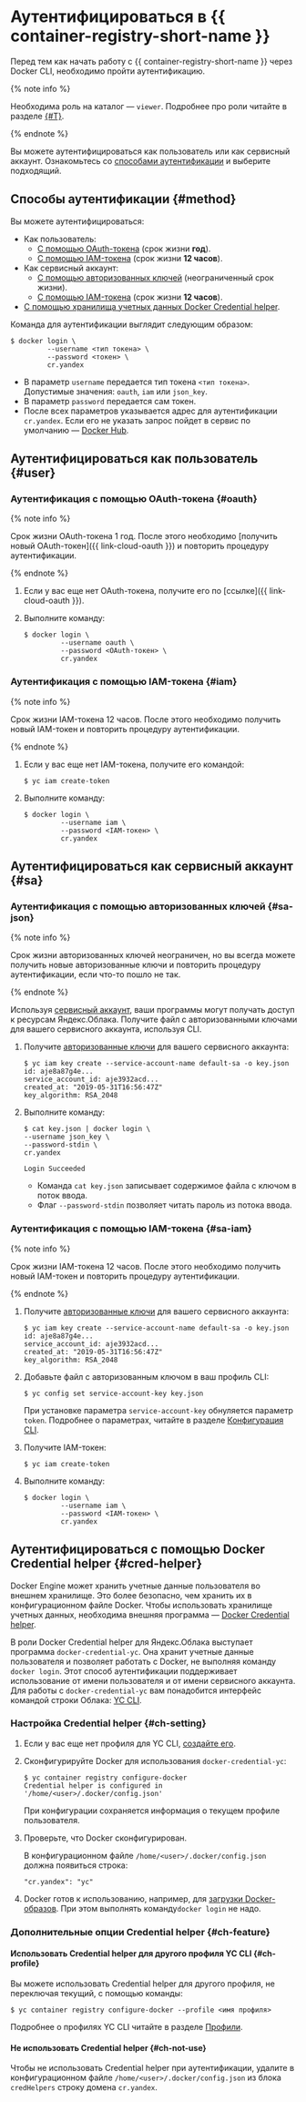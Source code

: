# Аутентифицироваться в {{ container-registry-short-name }}

Перед тем как начать работу с {{ container-registry-short-name }} через Docker CLI, необходимо пройти аутентификацию.

{% note info %}

Необходима роль на каталог — `viewer`. Подробнее про роли читайте в разделе [{#T}](../security/index.md).

{% endnote %}

Вы можете аутентифицироваться как пользователь или как сервисный аккаунт. Ознакомьтесь со [способами аутентификации](#method) и выберите подходящий.

## Способы аутентификации {#method}

Вы можете аутентифицироваться:

- Как пользователь:
    - [С помощью OAuth-токена](#oauth) (срок жизни **год**).
    - [С помощью IAM-токена](#iam) (срок жизни **12 часов**).
- Как сервисный аккаунт:
    - [С помощью авторизованных ключей](#sa-json) (неограниченный срок жизни).
    - [C помощью IAM-токена](#sa-iam) (срок жизни **12 часов**).
- [С помощью хранилища учетных данных Docker Credential helper](#cred-helper).

Команда для аутентификации выглядит следующим образом:

```
$ docker login \
         --username <тип токена> \
         --password <токен> \
         cr.yandex
```

- В параметр `username` передается тип токена `<тип токена>`. Допустимые значения: `oauth`, `iam` или `json_key`.
- В параметр `password` передается сам токен.
- После всех параметров указывается адрес для аутентификации `cr.yandex`. Если его не указать запрос пойдет в сервис по умолчанию — [Docker Hub](https://hub.docker.com).

## Аутентифицироваться как пользователь {#user}

### Аутентификация с помощью OAuth-токена {#oauth}

{% note info %}

Срок жизни OAuth-токена 1 год. После этого необходимо [получить новый OAuth-токен]({{ link-cloud-oauth }}) и повторить процедуру аутентификации.

{% endnote %}

1. Если у вас еще нет OAuth-токена, получите его по [ссылке]({{ link-cloud-oauth }}).

1. Выполните команду:

    ```
    $ docker login \
             --username oauth \
             --password <OAuth-токен> \
             cr.yandex
    ```

### Аутентификация с помощью IAM-токена {#iam}

{% note info %}

Срок жизни IAM-токена 12 часов. После этого необходимо получить новый IAM-токен и повторить процедуру аутентификации.

{% endnote %}

1. Если у вас еще нет IAM-токена, получите его командой:

    ```
    $ yc iam create-token
    ```

1. Выполните команду:

    ```
    $ docker login \
             --username iam \
             --password <IAM-токен> \
             cr.yandex
    ```

## Аутентифицироваться как сервисный аккаунт {#sa}

### Аутентификация с помощью авторизованных ключей {#sa-json}

{% note info %}

Срок жизни авторизованных ключей неограничен, но вы всегда можете получить новые авторизованные ключи и повторить процедуру аутентификации, если что-то пошло не так.

{% endnote %}

Используя [сервисный аккаунт](../../iam/concepts/users/service-accounts.md), ваши программы могут получать доступ к ресурсам Яндекс.Облака. Получите файл с авторизованными ключами для вашего сервисного аккаунта, используя CLI.

1. Получите [авторизованные ключи](../../iam/concepts/users/service-accounts.md#sa-key) для вашего сервисного аккаунта:

    ```
    $ yc iam key create --service-account-name default-sa -o key.json
    id: aje8a87g4e...
    service_account_id: aje3932acd...
    created_at: "2019-05-31T16:56:47Z"
    key_algorithm: RSA_2048
    ```

1. Выполните команду:

    ```
    $ cat key.json | docker login \
    --username json_key \
    --password-stdin \
    cr.yandex

    Login Succeeded
    ```

    - Команда `cat key.json` записывает содержимое файла с ключом в поток ввода.
    - Флаг `--password-stdin` позволяет читать пароль из потока ввода.


### Аутентификация с помощью IAM-токена {#sa-iam}

{% note info %}

Срок жизни IAM-токена 12 часов. После этого необходимо получить новый IAM-токен и повторить процедуру аутентификации.

{% endnote %}

1. Получите [авторизованные ключи](../../iam/concepts/users/service-accounts.md#sa-key) для вашего сервисного аккаунта:

    ```
    $ yc iam key create --service-account-name default-sa -o key.json
    id: aje8a87g4e...
    service_account_id: aje3932acd...
    created_at: "2019-05-31T16:56:47Z"
    key_algorithm: RSA_2048
    ```

1. Добавьте файл с авторизованным ключом в ваш профиль CLI:

   ```
   $ yc config set service-account-key key.json
   ```

   При установке параметра `service-account-key` обнуляется параметр `token`. Подробнее о параметрах, читайте в разделе [Конфигурация CLI](../../cli/concepts/core-propreties.md).

1. Получите IAM-токен:

    ```
    $ yc iam create-token
    ```

1. Выполните команду:

    ```
    $ docker login \
             --username iam \
             --password <IAM-токен> \
             cr.yandex
    ```

## Аутентифицироваться с помощью Docker Credential helper {#cred-helper}

Docker Engine может хранить учетные данные пользователя во внешнем хранилище. Это более безопасно, чем хранить их в конфигурационном файле Docker. Чтобы использовать хранилище учетных данных, необходима внешняя программа — [Docker Credential helper](https://docs.docker.com/engine/reference/commandline/login/#credential-helpers).

В роли Docker Credential helper для Яндекс.Облака выступает программа `docker-credential-yc`. Она хранит учетные данные пользователя и позволяет работать с Docker, не выполняя команду `docker login`. Этот способ аутентификации поддерживает использование от имени пользователя и от имени сервисного аккаунта. Для работы с `docker-credential-yc` вам понадобится интерфейс командой строки Облака: [YC CLI](../../cli/quickstart.md).

### Настройка Credential helper {#ch-setting}

1. Если у вас еще нет профиля для YC CLI, [создайте его](../../cli/quickstart.md#initialize).
1. Сконфигурируйте Docker для использования `docker-credential-yc`:

    ```
    $ yc container registry configure-docker
    Credential helper is configured in '/home/<user>/.docker/config.json'
    ```

    При конфигурации сохраняется информация о текущем профиле пользователя.

1. Проверьте, что Docker сконфигурирован.

    В конфигурационном файле `/home/<user>/.docker/config.json` должна появиться строка:

    ```
    "cr.yandex": "yc"
    ```

1. Docker готов к использованию, например, для [загрузки Docker-образов](../operations/docker-image/docker-image-push.md). При этом выполнять команду`docker login` не надо.

### Дополнительные опции Credential helper {#ch-feature}

#### Использовать Credential helper для другого профиля YC CLI {#ch-profile}

Вы можете использовать Credential helper для другого профиля, не переключая текущий, с помощью команды:

```
$ yc container registry configure-docker --profile <имя профиля>
```

Подробнее о профилях YC CLI читайте в разделе [Профили](../../cli/concepts/profile.md).

#### Не использовать Credential helper {#ch-not-use}

Чтобы не использовать Credential helper при аутентификации, удалите в конфигурационном файле `/home/<user>/.docker/config.json` из блока `credHelpers` строку домена `cr.yandex`.
